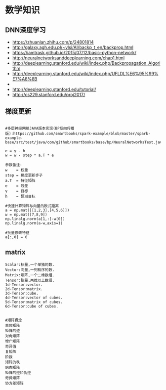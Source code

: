 
# 数学知识

## DNN深度学习

- https://zhuanlan.zhihu.com/p/24801814
- http://galaxy.agh.edu.pl/~vlsi/AI/backp_t_en/backprop.html
- https://iamtrask.github.io/2015/07/12/basic-python-network/
- http://neuralnetworksanddeeplearning.com/chap1.html
- http://deeplearning.stanford.edu/wiki/index.php/Backpropagation_Algorithm
- http://deeplearning.stanford.edu/wiki/index.php/UFLDL%E6%95%99%E7%A8%8B
- [NG的课程]:http://cs229.stanford.edu/
- http://deeplearning.stanford.edu/tutorial/
- http://cs229.stanford.edu/proj2017/

## 梯度更新

```text

#多层神经网络JAVA版本实现(BP反向传播版):https://github.com/smartbooks/spark-example/blob/master/spark-example-base/src/test/java/com/github/smartbooks/base/bp/NeuralNetworksTest.java

e = y - h
w = w - step * a.T * e

参数备注:
w    = 权重
step = 梯度更新步子
a.T  = 特征矩阵
e    = 残差
y    = 目标
h    = 预测目标

#快速计算矩阵与向量的欧式距离
a = np.mat([[1,2,3],[4,5,6]])
w = np.mat([7,8,9])
np.linalg.norm(a[1,:]-w[0])
np.linalg.norm(a-w,axis=1)

#批量修改特征
a[:,0] = 0
```

## matrix

```text
Scalar:标量,一个单独的数.
Vector:向量,一列有序的数.
Matrix:矩阵,一个二维数组.
Tensor:张量,两维以上数组.
1d-Tensor:vector.
2d-Tensor:matrix.
3d-Tensor:cube.
4d-Tensor:vector of cubes.
5d-Tensor:matrix of cubes.
6d-Tensor:cube of cubes.


#矩阵概念
单位矩阵
矩阵的迹
对角矩阵
增广矩阵
奇异值
复矩阵
阶数
矩阵的秩
病态矩阵
矩阵的逆和伪逆
奇异矩阵
协方差矩阵
```